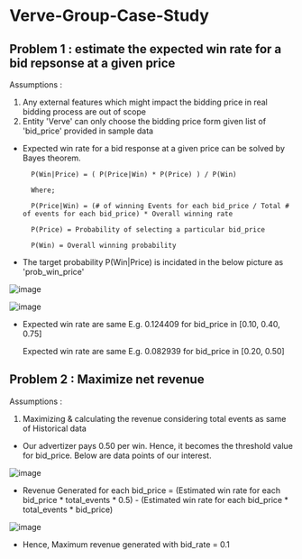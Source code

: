 # Verve-Group-Case-Study


## Problem 1 : estimate the expected win rate for a bid repsonse at a given price

Assumptions :
1) Any external features which might impact the bidding price in real bidding process are out of scope
2) Entity 'Verve' can only choose the bidding price form given list of 'bid_price' provided in sample data

- Expected win rate for a bid response at a given price can be solved by Bayes theorem.
        
        P(Win|Price) = ( P(Price|Win) * P(Price) ) / P(Win)
        
        Where;
        
        P(Price|Win) = (# of winning Events for each bid_price / Total # of events for each bid_price) * Overall winning rate
        
        P(Price) = Probability of selecting a particular bid_price
        
        P(Win) = Overall winning probability
        
-  The target probability P(Win|Price) is incidated in the below picture as 'prob_win_price'

![image](https://user-images.githubusercontent.com/44555748/192387663-96f3dd09-c80b-4a33-80f4-9ee6da8478b0.png)

![image](https://user-images.githubusercontent.com/44555748/192389416-144fb045-745b-4530-ae3d-4acf23cddf3f.png)

- Expected win rate are same E.g. 0.124409 for bid_price in [0.10, 0.40, 0.75]

  Expected win rate are same E.g. 0.082939 for bid_price in [0.20, 0.50]
  

## Problem 2 : Maximize net revenue

Assumptions :
1) Maximizing & calculating the revenue considering total events as same of Historical data

- Our advertizer pays 0.50 per win. Hence, it becomes the threshold value for bid_price. Below are data points of our interest.

![image](https://user-images.githubusercontent.com/44555748/192392615-264d961d-7897-49f0-8dbb-6bc5750ff423.png)

- Revenue Generated for each bid_price = (Estimated win rate for each bid_price * total_events * 0.5) - (Estimated win rate for each bid_price * total_events * bid_price)

![image](https://user-images.githubusercontent.com/44555748/192393408-e7326b47-998c-4f8a-bfa5-890a25393664.png)

- Hence, Maximum revenue generated with bid_rate = 0.1
